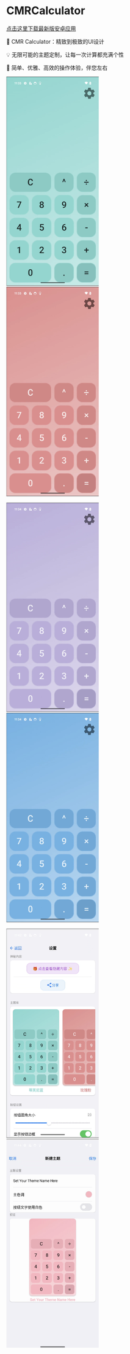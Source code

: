 # CMRCalculator
[点击这里下载最新版安卓应用](https://github.com/xiaoshuita666/CMRCalculator/releases/download/v1.0.0/CMRCalculator.apk)


💖 CMR Calculator：精致到极致的UI设计

💡 无限可能的主题定制，让每一次计算都充满个性

🌟 简单、优雅、高效的操作体验，伴您左右


<p float="left">
  <img src="Images/主题-蒂芙尼蓝.png" alt="Description" style="width:48%; margin-right:4%;"/>
  <img src="Images/主题-玫瑰粉.png" alt="Description" style="width:48%;"/>
</p>
<p float="left">
  <img src="Images/主题-薰衣草紫.png" alt="Description" style="width:48%; margin-right:4%;"/>
  <img src="Images/主题-极光蓝.png" alt="Description" style="width:48%;"/>
</p>
<p float="left">
  <img src="Images/设置界面.png" alt="Description" style="width:48%; margin-right:4%;"/>
  <img src="Images/添加主题界面.png" alt="Description" style="width:48%;"/>
</p>
